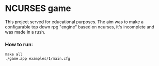 # NCURSES game
This project served for educational purposes. The aim was to make a configurable top down rpg "engine" based on ncurses, it's incomplete and was made in a rush.
### How to run:
``` #/bin/bash
make all
./game.app examples/1/main.cfg
```
